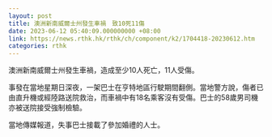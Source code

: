 ```yaml
---
layout: post
title: 澳洲新南威爾士州發生車禍　致10死11傷
date: 2023-06-12 05:40:09.000000000 +08:00
link: https://news.rthk.hk/rthk/ch/component/k2/1704418-20230612.htm
categories: rthk
---
```


澳洲新南威爾士州發生車禍，造成至少10人死亡，11人受傷。

事發在當地星期日深夜，一架巴士在亨特地區行駛期間翻側。當地警方說，傷者已由直升機或經陸路送院救治，而車禍中有18名乘客沒有受傷。巴士的58歲男司機亦被送院接受強制檢驗。

當地傳媒報道，失事巴士接載了參加婚禮的人士。
